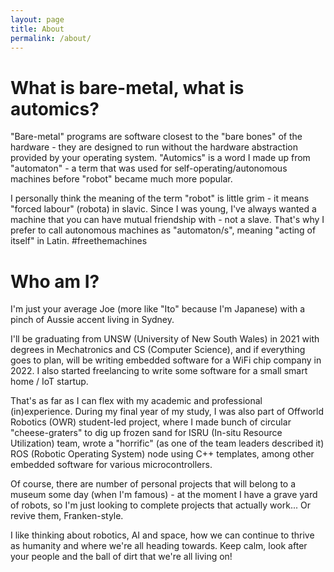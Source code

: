 ```yaml
---
layout: page
title: About
permalink: /about/
---
```

# What is bare-metal, what is automics?

"Bare-metal" programs are software closest to the "bare bones" of the hardware - they are designed to run without the hardware abstraction provided by your operating system. "Automics" is a word I made up from "automaton" - a term that was used for self-operating/autonomous machines before "robot" became much more popular.

I personally think the meaning of the term "robot" is little grim - it means "forced labour" (robota) in slavic. Since I was young, I've always wanted a machine that you can have mutual friendship with - not a slave. That's why I prefer to call autonomous machines as "automaton/s", meaning "acting of itself" in Latin. #freethemachines

# Who am I?

I'm just your average Joe (more like "Ito" because I'm Japanese) with a pinch of Aussie accent living in Sydney.

I'll be graduating from UNSW (University of New South Wales) in 2021 with degrees in Mechatronics and CS (Computer Science), and if everything goes to plan, will be writing embedded software for a WiFi chip company in 2022. I also started freelancing to write some software for a small smart home / IoT startup.

That's as far as I can flex with my academic and professional (in)experience. During my final year of my study, I was also part of Offworld Robotics (OWR) student-led project, where I made bunch of circular "cheese-graters" to dig up frozen sand for ISRU (In-situ Resource Utilization) team, wrote a "horrific" (as one of the team leaders described it) ROS (Robotic Operating System) node using C++ templates, among other embedded software for various microcontrollers.

Of course, there are number of personal projects that will belong to a museum some day (when I'm famous) - at the moment I have a grave yard of robots, so I'm just looking to complete projects that actually work... Or revive them, Franken-style.

I like thinking about robotics, AI and space, how we can continue to thrive as humanity and where we're all heading towards. Keep calm, look after your people and the ball of dirt that we're all living on!
